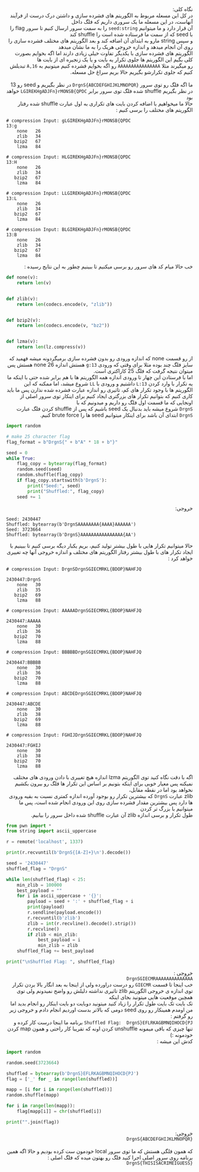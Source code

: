 <p style="direction: rtl">
نگاه کلی:</br>
در کل این مسعله مربوط به الگوریتم های فشرده سازی و داشتن درک درست از فرآیند آنهاست، در این مسعله ما یک سروری داریم که فلگ داخل</br>
آن قرار دارد و ما میتوانیم <code>seed:string</code> را به سمت سرور ارسال کنیم تا سرور flag را با seed که از سمت ما فرستاده شده است را shuffle کند</br>
و سپس string مارو به ابتدای آن اضافه کند و بعد الگوریتم های مختلف فشرده سازی را روی آن انجام میدهد و اندازه خروجی هریک را به ما نشان میدهد</br>
الگوریتم های فشرده سازی با یکدیگر تفاوت خیلی زیادی دارند اما اگه بخوایم بصورت کلی بگیم این الگوریتم ها جلوی تکرار یه بایت و یا یک زنجیره ای از بایت ها</br>
رو میگیرند مثلا <code>AAAAAAAAAAAAAAAA</code> رو اگه بخوایم فشرده کنیم میتونیم به <code>A,16</code> تبدیلش کنیم که جلوی تکرارشو بگیریم حالا بریم سراغ حل مسعله.</br></br>
ما اگه فلگ رو توی سرور <code>DrgnS{ABCDEFGHIJKLMNOPQR}</code> در نظر بگیریم و seed رو 13 در نظر بگیریم shuffle شده فلگ توی سرور برابر <code>LGIREKHgADJFn}rMONSB{QPDC</code> خواهد بود</br>
حالا ما میخواهیم با اضافه کردن بایت های تکراری به اول عبارت shuffle شده رفتار الگوریتم های مختلف را برسی کنیم :</br>
</p>

```
# compression Input: gLGIREKHgADJFn}rMONSB{QPDC
13:g
    none   26
    zlib   34
   bzip2   67
    lzma   84

# compression Input: HLGIREKHgADJFn}rMONSB{QPDC
13:H
    none   26
    zlib   34
   bzip2   67
    lzma   84

# compression Input: LLGIREKHgADJFn}rMONSB{QPDC
13:L
    none   26
    zlib   34
   bzip2   67
    lzma   84
	
# compression Input: BLGIREKHgADJFn}rMONSB{QPDC
13:B
    none   26
    zlib   34
   bzip2   67
    lzma   84
```

<p style="direction: rtl">
خب حالا میام کد های سرور رو برسی میکنیم تا ببینیم چطور به این نتایج رسیده :</br>
</p>

```python
def none(v):
    return len(v)


def zlib(v):
    return len(codecs.encode(v, "zlib"))


def bzip2(v):
    return len(codecs.encode(v, "bz2"))


def lzma(v):
    return len(lz.compress(v))
```

<p style="direction: rtl">
از رو قسمت none که اندازه ورودی رو بدون فشرده سازی برمیگردونه میشه فهمید که سایز فلگ چند بوده مثلا برای وقتی که ورودی <code>13:g</code> هستش اندازه none 26 هستش پس میتوان نتیجه گرفت که فلگ 25 کاراکتری است.</br>
اما با فرستادن این چهار تا ورودی اندازه همه الگوریتم ها با هم برابر شده حتی با اینکه ما یه تکرار با وارد کردن <code>13:L</code> داشتیم و ورودی با <code>LL</code> شروع میشد، اما ممکنه که این الگوریتم ها 
با وجود تکرار های کم، تاثیری رو اندازه عبارت فشرده شده نذارن پس ما باید کاری کنیم که بتوانیم تکرار های بزرگتری ایجاد کنیم برای اینکار توی سرور اصلی از اونجایی که ما قسمت اول فلگ رو داریم و میدونیم که با</br>
<code>DrgnS</code> شروع میشه باید بدنبال یک seed باشیم که پس از shuffle کردن فلگ عبارت <code>DrgnS</code> ابتدای آن باشد برای اینکار میتوانیم seed ها را brute force کنیم.
</p>

```python
import random

# make 25 character flag
flag_format = b"DrgnS{" + b"A" * 18 + b"}"

seed = 0
while True:
    flag_copy = bytearray(flag_format)
    random.seed(seed)
    random.shuffle(flag_copy)
    if flag_copy.startswith(b'DrgnS'):
        print("Seed:", seed)
        print("Shuffled:", flag_copy)
    seed += 1

```

<p style="direction: rtl">خروجی: </p>

```
Seed: 2430447
Shuffled: bytearray(b'DrgnSAAAAAAAA{AAAA}AAAAAA')
Seed: 3723664
Shuffled: bytearray(b'DrgnS}AAAAAAAAAAAAAAAA{AA')
```

<p style="direction: rtl">
حالا میتوانیم تکرار هایی با طول بیشتر تولید کنیم، بریم یکبار دیگه برسی کنیم تا ببینیم با ایجاد تکرار های با طول بیشتر رفتار الگوریتم های مختلف و اندازه خروجی آنها چه تغییری خواهد کرد :</br>
</p>

```
# compression Input: DrgnSDrgnSGIECMRKL{BDOP}NAHFJQ

2430447:DrgnS
    none   30
    zlib   35
   bzip2   69
    lzma   88

# compression Input: AAAAADrgnSGIECMRKL{BDOP}NAHFJQ

2430447:AAAAA
    none   30
    zlib   36
   bzip2   70
    lzma   88

# compression Input: BBBBBDrgnSGIECMRKL{BDOP}NAHFJQ

2430447:BBBBB
    none   30
    zlib   36
   bzip2   70
    lzma   88

# compression Input: ABCDEDrgnSGIECMRKL{BDOP}NAHFJQ

2430447:ABCDE
    none   30
    zlib   38
   bzip2   69
    lzma   88

# compression Input: FGHIJDrgnSGIECMRKL{BDOP}NAHFJQ

2430447:FGHIJ
    none   30
    zlib   38
   bzip2   70
    lzma   88
```

<p style="direction: rtl">
اگه با دقت نگاه کنید توی الگوریتم lzma اندازه هیچ تغییری با دادن ورودی های مختلف نمیکنه پس معیار خوبی برای اینکه بتونیم بر اساس این تکرار ها فلگ رو بیرون بکشیم نخواهد بود اما در نقطه مقابل،</br>
zlib عبارت <code>DrgnS</code> که بیشترین تکرار رو بوجود آورده اندازه کمتری نسبت به بقیه ورودی ها دارد پس بیشترین مقدار فشرده سازی روی این ورودی انجام شده است، پس ما میتوانیم با بزرگ تر کردن</br>
طول تکرار و برسی اندازه zlib آن عبارت shuffle شده داخل سرور را بیابیم.
</p>

```python
from pwn import *
from string import ascii_uppercase

r = remote('localhost', 1337)

print(r.recvuntil(b'DrgnS{[A-Z]+}\n').decode())

seed = '2430447'
shuffled_flag = "DrgnS"

while len(shuffled_flag) < 25:
    min_zlib = 100000
    best_payload = ""
    for i in ascii_uppercase + '{}':
        payload = seed + ':' + shuffled_flag + i
        print(payload)
        r.sendline(payload.encode())
        r.recvuntil(b'zlib')
        zlib = int(r.recvline().decode().strip())
        r.recvline()
        if zlib < min_zlib:
            best_payload = i
            min_zlib = zlib
    shuffled_flag += best_payload

print("\nShuffled Flag: ", shuffled_flag)
```

<p style="direction: rtl">
خروجی :</br>
<code>DrgnSGIECMRAAAAAAAAAAAAAA</code></br>
خب اینجا تا قسمت <code>GIECMR</code> رو درست دراورده ولی از اینجا به بعد انگار بالا بردن تکرار توی اندازه ی خروجی الگوریتم zlib تاثیری نداشته دلیلش رو واضح نمیدونم ولی توی همچین موقعیت هایی میتونید بجای اینکه</br>
تک بایت تک بایت طول تکرار را زیاد کنید میتونید دوبایت دو بایت اینکار رو انجام بدید اما من اومدم همینکار رو روی seed دومی که بالاتر بدست اوردیم انجام دادم و خروجی زیر رو گرفتم :</br>
<code>Shuffled Flag:  DrgnS}EFLRKAGBMNQIHOCD{PJ</code>
برنامه ما اینجا درست کار کرده و تنها چیزی که باقی میمونه unshuffle کردن اونه که تقریبا کار راحتی و همون map کردن خودمونه :)</br>
کدش این میشه :</br>
</p>

```python
import random

random.seed(3723664)

shuffled = bytearray(b'DrgnS}EFLRKAGBMNQIHOCD{PJ')
flag = ['_' for _ in range(len(shuffled))]

mapp = [i for i in range(len(shuffled))]
random.shuffle(mapp)

for i in range(len(mapp)):
    flag[mapp[i]] = chr(shuffled[i])

print("".join(flag))

```

<p style="direction: rtl">
خروجی:</br>
<code>DrgnS{ABCDEFGHIJKLMNOPQR}</code></br></br>
که همون فلگی هستش که ما توی سرور local خودمون ست کرده بودیم و حالا اگه همین برنامه روی سرور اصلی اجرا کنید فلگ رو بهتون میده که فلگ اصلی :</br>
<code>DrgnS{THISISACRIMEIGUESS}</code></br></br>

</p>